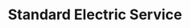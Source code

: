 ---
title: "Standard Electric Service"
url: /mian-channu/standard-electric-service/
shop: Elektronik
---